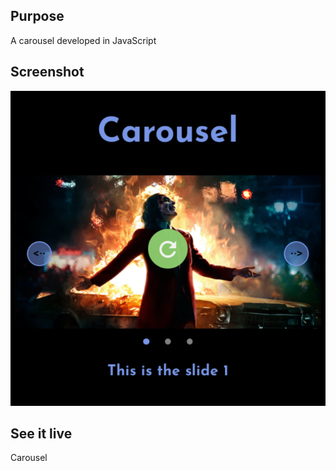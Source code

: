 <h2>Purpose</h2>
<p>A carousel developed in JavaScript</p>
<h2>Screenshot</h2>
<img src="CAROUSEL.PNG">
<h2>See it live</h2>
<a src="https://amapola-negra.github.io/Scrimba-Projects-Repo/Frontend-career-path/Emojis/">Carousel</a>
